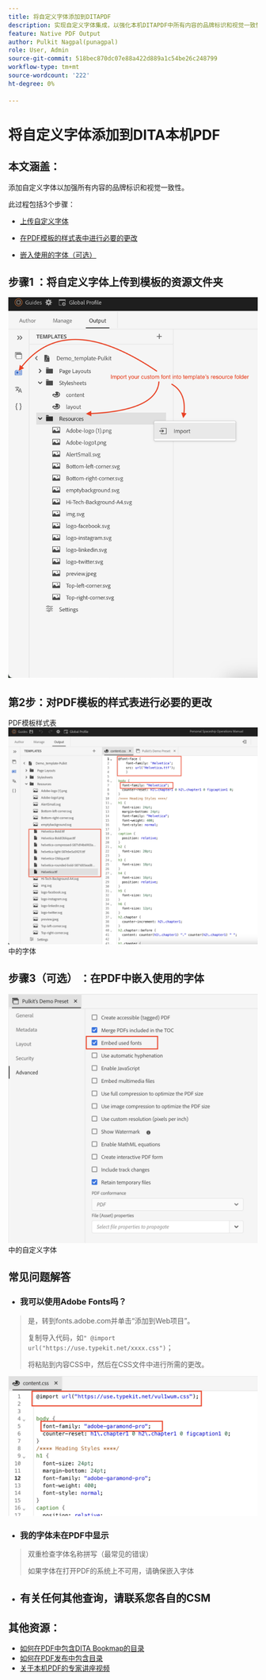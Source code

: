 ```yaml
---
title: 将自定义字体添加到DITAPDF
description: 实现自定义字体集成，以强化本机DITAPDF中所有内容的品牌标识和视觉一致性。
feature: Native PDF Output
author: Pulkit Nagpal(punagpal)
role: User, Admin
source-git-commit: 518bec870dc07e88a422d889a1c54be26c248799
workflow-type: tm+mt
source-wordcount: '222'
ht-degree: 0%

---
```


# 将自定义字体添加到DITA本机PDF

## 本文涵盖：

添加自定义字体以加强所有内容的品牌标识和视觉一致性。

此过程包括3个步骤：

- [上传自定义字体](#step-1--upload-the-custom-font-to-the-resource-folder-of-your-template)
- [在PDF模板的样式表中进行必要的更改](#step-2--make-necessary-changes-in-pdf-templatess-stylesheet)

- [嵌入使用的字体（可选）](#step-3-optional--embed-used-font-in-pdf)

## 步骤1 ：将自定义字体上传到模板的资源文件夹

![自定义字体上载和导入](../assets/publishing/custom-font1.png)

## 第2步：对PDF模板的样式表进行必要的更改

PDF模板样式表![&#128279;](../assets/publishing/custom-font2.png)中的字体

## 步骤3（可选） ：在PDF中嵌入使用的字体

![嵌入到DITAPDF](../assets/publishing/custom-font3.png)中的自定义字体

## 常见问题解答

- ### 我可以使用Adobe Fonts吗？

> 是，转到fonts.adobe.com并单击“添加到Web项目”。
> 
> 复制导入代码，如`" @import url("https://use.typekit.net/xxxx.css")`；
>
> 将粘贴到内容CSS中，然后在CSS文件中进行所需的更改。

![在DITAPDF中使用Adobe字体](../assets/publishing/custom-font4.png)


- ### 我的字体未在PDF中显示

> 双重检查字体名称拼写（最常见的错误）
>
> 如果字体在打开PDF的系统上不可用，请确保嵌入字体

- ## 有关任何其他查询，请联系您各自的CSM


## 其他资源：

- [如何在PDF中包含DITA Bookmap的目录](./how-to-include-bookmap-toc-in-pdf-publishing.md)
- [如何在PDF发布中包含目录](./how-to-include-bookmap-toc-in-pdf-publishing.md)
- [关于本机PDF的专家讲座视频](../../expert-sessions/native-pdf-publishing-eamples-part1-june2023.md)